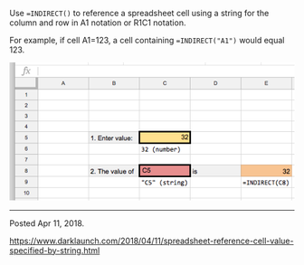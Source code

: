Use `=INDIRECT()` to reference a spreadsheet cell using a string for the column and row in A1 notation or R1C1 notation.

For example, if cell A1=123, a cell containing `=INDIRECT("A1")` would equal 123.

<img alt="" src="/img/uploads/2018-04/spreadsheet-indirect.png" />

---

Posted Apr 11, 2018.

https://www.darklaunch.com/2018/04/11/spreadsheet-reference-cell-value-specified-by-string.html